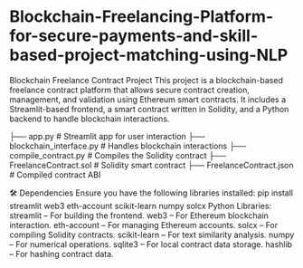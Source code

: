 # Blockchain-Freelancing-Platform-for-secure-payments-and-skill-based-project-matching-using-NLP
Blockchain Freelance Contract Project
This project is a blockchain-based freelance contract platform that allows secure contract creation, management, and validation using Ethereum smart contracts. It includes a Streamlit-based frontend, a smart contract written in Solidity, and a Python backend to handle blockchain interactions.

├── app.py                    # Streamlit app for user interaction
├── blockchain_interface.py    # Handles blockchain interactions
├── compile_contract.py        # Compiles the Solidity contract
├── FreelanceContract.sol      # Solidity smart contract
├── FreelanceContract.json     # Compiled contract ABI

🛠️ Dependencies
Ensure you have the following libraries installed:
pip install streamlit web3 eth-account scikit-learn numpy solcx
Python Libraries:
streamlit – For building the frontend.
web3 – For Ethereum blockchain interaction.
eth-account – For managing Ethereum accounts.
solcx – For compiling Solidity contracts.
scikit-learn – For text similarity analysis.
numpy – For numerical operations.
sqlite3 – For local contract data storage.
hashlib – For hashing contract data.

